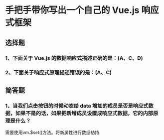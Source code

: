 # 手把手带你写出一个自己的 Vue.js 响应式框架

## 选择题

### 1、下面关于 Vue.js 的数据响应式描述正确的是：(A、C、D)

### 2、下面关于响应式原理描述错误的是：(A、C)

## 简答题

### 1、当我们点击按钮的时候动态给 data 增加的成员是否是响应式数据，如果不是的话，如果把新增成员设置成响应式数据，它的内部原理是什么？

需要使用vm.$set()方法。将新属性进行数据劫持
